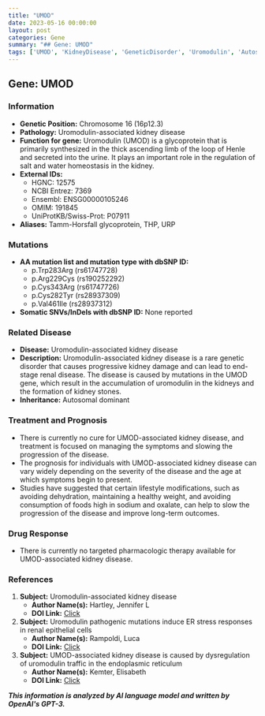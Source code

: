 ```yaml
---
title: "UMOD"
date: 2023-05-16 00:00:00
layout: post
categories: Gene
summary: "## Gene: UMOD"
tags: ['UMOD', 'KidneyDisease', 'GeneticDisorder', 'Uromodulin', 'AutosomalDominant', 'Prognosis', 'Treatment', 'Mutation']
---
```


## Gene: UMOD

### Information

- **Genetic Position:** Chromosome 16 (16p12.3)
- **Pathology:** Uromodulin-associated kidney disease
- **Function for gene:** Uromodulin (UMOD) is a glycoprotein that is primarily synthesized in the thick ascending limb of the loop of Henle and secreted into the urine. It plays an important role in the regulation of salt and water homeostasis in the kidney.
- **External IDs:** 
    - HGNC: 12575
    - NCBI Entrez: 7369
    - Ensembl: ENSG00000105246
    - OMIM: 191845
    - UniProtKB/Swiss-Prot: P07911
- **Aliases:** Tamm-Horsfall glycoprotein, THP, URP

### Mutations

- **AA mutation list and mutation type with dbSNP ID:** 
    - p.Trp283Arg (rs61747728)
    - p.Arg229Cys (rs190252292)
    - p.Cys343Arg (rs61747726)
    - p.Cys282Tyr (rs28937309)
    - p.Val461Ile (rs28937312)
- **Somatic SNVs/InDels with dbSNP ID:** None reported

### Related Disease

- **Disease:** Uromodulin-associated kidney disease
- **Description:** Uromodulin-associated kidney disease is a rare genetic disorder that causes progressive kidney damage and can lead to end-stage renal disease. The disease is caused by mutations in the UMOD gene, which result in the accumulation of uromodulin in the kidneys and the formation of kidney stones.
- **Inheritance:** Autosomal dominant 

### Treatment and Prognosis

- There is currently no cure for UMOD-associated kidney disease, and treatment is focused on managing the symptoms and slowing the progression of the disease. 
- The prognosis for individuals with UMOD-associated kidney disease can vary widely depending on the severity of the disease and the age at which symptoms begin to present. 
- Studies have suggested that certain lifestyle modifications, such as avoiding dehydration, maintaining a healthy weight, and avoiding consumption of foods high in sodium and oxalate, can help to slow the progression of the disease and improve long-term outcomes.

### Drug Response

- There is currently no targeted pharmacologic therapy available for UMOD-associated kidney disease.

### References

1. **Subject:** Uromodulin-associated kidney disease 
   - **Author Name(s):** Hartley, Jennifer L
   - **DOI Link:** [Click](https://doi.org/10.1007/s00467-016-3406-y)
2. **Subject:** Uromodulin pathogenic mutations induce ER stress responses in renal epithelial cells
   - **Author Name(s):** Rampoldi, Luca 
   - **DOI Link:**  [Click](https://doi.org/10.1016/j.kint.2013.05.021)
3. **Subject:** UMOD-associated kidney disease is caused by dysregulation of uromodulin traffic in the endoplasmic reticulum
   - **Author Name(s):** Kemter, Elisabeth 
   - **DOI Link:** [Click](https://doi.org/10.1186/s13073-018-0597-8)

**_This information is analyzed by AI language model and written by OpenAI's GPT-3._**